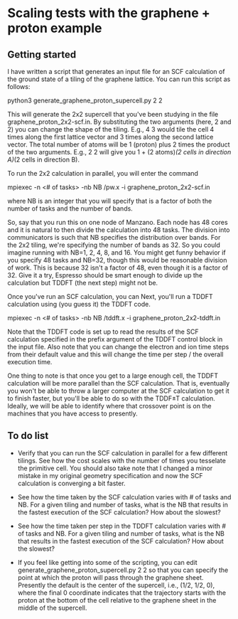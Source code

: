 # Scaling tests with the graphene + proton example

## Getting started

I have written a script that generates an input file for an SCF calculation of the ground state of a tiling of the graphene lattice.
You can run this script as follows:

python3 generate_graphene_proton_supercell.py 2 2

This will generate the 2x2 supercell that you've been studying in the file graphene_proton_2x2-scf.in.
By substituting the two arguments (here, 2 and 2) you can change the shape of the tiling.
E.g., 4 3 would tile the cell 4 times along the first lattice vector and 3 times along the second lattice vector.
The total number of atoms will be 1 (proton) plus 2 times the product of the two arguments.
E.g., 2 2 will give you 1 + (2 atoms)*(2 cells in direction A)*(2 cells in direction B).

To run the 2x2 calculation in parallel, you will enter the command

mpiexec -n <# of tasks> -nb NB <path to pw.x>/pw.x -i graphene_proton_2x2-scf.in

where NB is an integer that you will specify that is a factor of both the number of tasks and the number of bands.

So, say that you run this on one node of Manzano.
Each node has 48 cores and it is natural to then divide the calculation into 48 tasks.
The division into communicators is such that NB specifies the distribution over bands.
For the 2x2 tiling, we're specifying the number of bands as 32.
So you could imagine running with NB=1, 2, 4, 8, and 16.
You might get funny behavior if you specify 48 tasks and NB=32, though this would be reasonable division of work.
This is because 32 isn't a factor of 48, even though it is a factor of 32.
Give it a try, Espresso should be smart enough to divide up the calculation but TDDFT (the next step) might not be.

Once you've run an SCF calculation, you can 
Next, you'll run a TDDFT calculation using (you guess it) the TDDFT code.

mpiexec -n <# of tasks> -nb NB <path to tddft.x>/tddft.x -i graphene_proton_2x2-tddft.in

Note that the TDDFT code is set up to read the results of the SCF calculation
specified in the prefix argument of the TDDFT control block in the input file.
Also note that you can change the electron and ion time steps from their default value and
this will change the time per step / the overall execution time.

One thing to note is that once you get to a large enough cell, the TDDFT
calculation will be more parallel than the SCF calculation.
That is, eventually you won't be able to throw a larger computer at the SCF calculation to get it to finish faster,
but you'll be able to do so with the TDDF±T calculation.
Ideally, we will be able to identify where that crossover point is on the machines that you have access to presently.

## To do list

* Verify that you can run the SCF calculation in parallel for a few different tilings.
See how the cost scales with the number of times you tesselate the primitive cell.
You should also take note that I changed a minor mistake in my original geometry specification 
and now the SCF calculation is converging a bit faster.

* See how the time taken by the SCF calculation varies with # of tasks and NB.
For a given tiling and number of tasks, what is the NB that results in the fastest execution of the SCF calculation?
How about the slowest?

* See how the time taken per step in the TDDFT calculation varies with # of tasks and NB.
For a given tiling and number of tasks, what is the NB that results in the fastest execution of the SCF calculation?
How about the slowest?

* If you feel like getting into some of the scripting, you can edit generate_graphene_proton_supercell.py 2 2 
so that you can specify the point at which the proton will pass through the graphene sheet.
Presently the default is the center of the supercell, i.e., (1/2, 1/2, 0), where the final 
0 coordinate indicates that the trajectory starts with the proton at the bottom of the cell
relative to the graphene sheet in the middle of the supercell.
